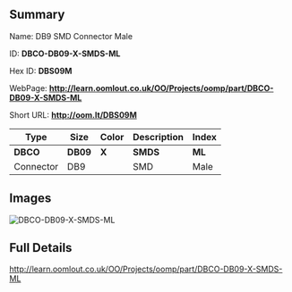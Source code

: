 

## Summary
 
Name:  DB9 SMD Connector Male 

ID: __DBCO-DB09-X-SMDS-ML__

Hex ID: __DBS09M__

WebPage: __http://learn.oomlout.co.uk/OO/Projects/oomp/part/DBCO-DB09-X-SMDS-ML__

Short URL: __http://oom.lt/DBS09M__


| Type   | Size   | Color   | Description   | Index   |    
| ----- | ------   | ------   | -----   | ----   |    
| __DBCO__   					| __DB09__   					| __X__    						| __SMDS__    					| __ML__ |    
| Connector		| DB9	| 		| SMD	| Male	|

## Images
![DBCO-DB09-X-SMDS-ML](http://oomlout.com/oomp-gen/parts/DBCO-DB09-X-SMDS-ML/DBCO-DB09-X-SMDS-ML_420.jpg)

## Full Details

 http://learn.oomlout.co.uk/OO/Projects/oomp/part/DBCO-DB09-X-SMDS-ML

